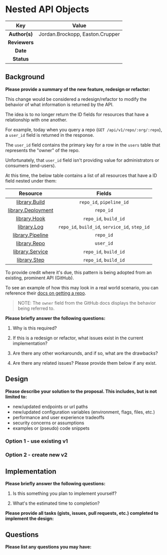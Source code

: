 # Nested API Objects

<!--
The name of this markdown file should:

1. Short and contain no more then 30 characters

2. Contain the date of submission in MM-DD format

3. Clearly state what the proposal is being submitted for
-->

| Key           | Value |
| :-----------: | :---: |
| **Author(s)** | Jordan.Brockopp, Easton.Crupper |
| **Reviewers** |       |
| **Date**      |       |
| **Status**    |       |

<!--
If you're already working with someone, please add them to the proper author/reviewer category.

If not, please leave the reviewer category empty and someone from the Vela team will assign it to themself.

Here is a brief explanation of the different proposal statuses:

1. Reviewed: The proposal is currently under review or has been reviewed.

2. Accepted: The proposal has been accepted and is ready for implementation.

3. In Progress: An accepted proposal is being implemented by actual work.

NOTE: The design is subject to change during this phase.

4. Cancelled: While or before implementation the proposal was cancelled.

NOTE: This can happen for a multitude of reasons.

5. Complete: This feature/change is implemented.
-->

## Background

<!--
This section is intended to describe the new feature, redesign or refactor.
-->

**Please provide a summary of the new feature, redesign or refactor:**

This change would be considered a redesign/refactor to modify the behavior of what information is returned by the API.

The idea is to no longer return the ID fields for resources that have a relationship with one another.

For example, today when you query a repo (`GET /api/v1/repo/:org/:repo`), a `user_id` field is returned in the response.

The `user_id` field contains the primary key for a row in the `users` table that represents the "owner" of the repo.

Unfortunately, that `user_id` field isn't providing value for administrators or consumers (end-users).

At this time, the below table contains a list of all resources that have a ID field nested under them:

| Resource           | Fields |
| :-----------: | :---: |
| [library.Build](https://github.com/go-vela/types/blob/master/library/build.go#L16-L51) | `repo_id`, `pipeline_id` |
| [library.Deployment](https://github.com/go-vela/types/blob/master/library/deployment.go#L13-L28) | `repo_id`       |
| [library.Hook](https://github.com/go-vela/types/blob/master/library/hook.go#L11-L29) | `repo_id`, `build_id` |
| [library.Log](https://github.com/go-vela/types/blob/master/library/log.go#L14-L25) | `repo_id`, `build_id`, `service_id`, `step_id` |
| [library.Pipeline](https://github.com/go-vela/types/blob/master/library/pipeline.go#L11-L31) | `repo_id` |
| [library.Repo](https://github.com/go-vela/types/blob/master/library/repo.go#L11-L38) | `user_id` |
| [library.Service](https://github.com/go-vela/types/blob/master/library/service.go#L16-L35) | `repo_id`, `build_id` |
| [library.Step](https://github.com/go-vela/types/blob/master/library/step.go#L16-L36) | `repo_id`, `build_id` |

To provide credit where it's due, this pattern is being adopted from an existing, prominent API (GitHub).

To see an example of how this may look in a real world scenario, you can reference their [docs on getting a repo](https://docs.github.com/en/rest/repos/repos#get-a-repository).

> NOTE: The `owner` field from the GitHub docs displays the behavior being referred to.

<!--
Provide your description here.
-->

**Please briefly answer the following questions:**

1. Why is this required?

<!-- Answer here -->

2. If this is a redesign or refactor, what issues exist in the current implementation?

<!-- Answer here -->

3. Are there any other workarounds, and if so, what are the drawbacks?

<!-- Answer here -->

4. Are there any related issues? Please provide them below if any exist.

<!-- Answer here -->

## Design

<!--
This section is intended to explain the solution design for the proposal.

NOTE: If there are no current plans for a solution, please leave this section blank.
-->

**Please describe your solution to the proposal. This includes, but is not limited to:**

* new/updated endpoints or url paths
* new/updated configuration variables (environment, flags, files, etc.)
* performance and user experience tradeoffs
* security concerns or assumptions
* examples or (pseudo) code snippets

<!-- Answer here -->

### Option 1 - use existing v1

### Option 2 - create new v2

## Implementation

<!--
This section is intended to explain how the solution will be implemented for the proposal.

NOTE: If there are no current plans for implementation, please leave this section blank.
-->

**Please briefly answer the following questions:**

1. Is this something you plan to implement yourself?

<!-- Answer here -->

2. What's the estimated time to completion?

<!-- Answer here -->

**Please provide all tasks (gists, issues, pull requests, etc.) completed to implement the design:**

<!-- Answer here -->

## Questions

**Please list any questions you may have:**

<!-- Answer here -->
